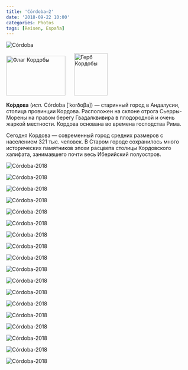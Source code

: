 ```yaml
---
title: 'Córdoba–2'
date: '2018-09-22 10:00'
categories: Photos
tags: [Reisen, España]
---
```


<div class='preview'><img src='{{urls.media}}/CordobaOK.jpg' alt='Córdoba'></div>

<img alt="Флаг Кордобы" src="//upload.wikimedia.org/wikipedia/commons/thumb/9/99/Flag_of_C%C3%B3rdoba%2C_Spain.svg/160px-Flag_of_C%C3%B3rdoba%2C_Spain.svg.png" width="160" height="107" class="thumbborder" srcset="//upload.wikimedia.org/wikipedia/commons/thumb/9/99/Flag_of_C%C3%B3rdoba%2C_Spain.svg/240px-Flag_of_C%C3%B3rdoba%2C_Spain.svg.png 1.5x, //upload.wikimedia.org/wikipedia/commons/thumb/9/99/Flag_of_C%C3%B3rdoba%2C_Spain.svg/320px-Flag_of_C%C3%B3rdoba%2C_Spain.svg.png 2x" data-file-width="750" data-file-height="500">      <img alt="Герб Кордобы" src="//upload.wikimedia.org/wikipedia/commons/thumb/5/56/Coat_of_Arms_of_C%C3%B3rdoba_%28Spain%29.svg/90px-Coat_of_Arms_of_C%C3%B3rdoba_%28Spain%29.svg.png" width="90" height="114" srcset="//upload.wikimedia.org/wikipedia/commons/thumb/5/56/Coat_of_Arms_of_C%C3%B3rdoba_%28Spain%29.svg/135px-Coat_of_Arms_of_C%C3%B3rdoba_%28Spain%29.svg.png 1.5x, //upload.wikimedia.org/wikipedia/commons/thumb/5/56/Coat_of_Arms_of_C%C3%B3rdoba_%28Spain%29.svg/180px-Coat_of_Arms_of_C%C3%B3rdoba_%28Spain%29.svg.png 2x" data-file-width="814" data-file-height="1028">

**Ко́рдова** (_исп._ Córdoba [ˈkorðoβa]) — старинный город в Андалусии, столица провинции Кордова. Расположен на склоне отрога Сьерры-Морены на правом берегу Гвадалквивира в плодородной и очень жаркой местности. Кордова основана во времена господства Рима.

Сегодня Кордова — современный город средних размеров с населением 321 тыс. человек. В Старом городе сохранилось много исторических памятников эпохи расцвета столицы Кордовского халифата, занимавшего почти весь Иберийский полуостров.

<a id='19fb31b1c3f92b34aa55f92041cea0fd-800'></a>![Córdoba-2018]({{urls.media}}/19fb31b1c3f92b34aa55f92041cea0fd-800.jpg 'Минарет Сан Хуана, IX–X вв.')

<a id='1b8bcc79eda50ac9a766a9fe9fc6a3df-800'></a>![Córdoba-2018]({{urls.media}}/1b8bcc79eda50ac9a766a9fe9fc6a3df-800.jpg 'Ля синагога.')

<a id='d3ca10ee368a87f64e43e930762226d0-800'></a>![Córdoba-2018]({{urls.media}}/d3ca10ee368a87f64e43e930762226d0-800.jpg 'От Кордобы — Меймониду к 850-летию.')

<a id='1973f1316caf4f11bbdfcc6108dbac37-800'></a>![Córdoba-2018]({{urls.media}}/1973f1316caf4f11bbdfcc6108dbac37-800.jpg 'А вот и сам Меймонид.')

<a id='706badd198a06586024f83435193428c-800'></a>![Córdoba-2018]({{urls.media}}/706badd198a06586024f83435193428c-800.jpg 'Кафешка.')

<a id='ee4a184f333453406ed297d5ff97336b-800'></a>![Córdoba-2018]({{urls.media}}/ee4a184f333453406ed297d5ff97336b-800.jpg 'Зубцовая стена.')

<a id='c8797182c9f27827e0c8ea037692f366-800'></a>![Córdoba-2018]({{urls.media}}/c8797182c9f27827e0c8ea037692f366-800.jpg 'Люк с пейзажем.')

<a id='defe08404a85aa5d75a0780dd5e45962-800'></a>![Córdoba-2018]({{urls.media}}/defe08404a85aa5d75a0780dd5e45962-800.jpg 'Площадь на задворках.')

<a id='346c96e02c1fc4d80c33fc7b3e532b62-800'></a>![Córdoba-2018]({{urls.media}}/346c96e02c1fc4d80c33fc7b3e532b62-800.jpg 'Римляне тут тоже бывали.')

<a id='5ac9f24df653811992c19aff5e9b9d04-800'></a>![Córdoba-2018]({{urls.media}}/5ac9f24df653811992c19aff5e9b9d04-800.jpg 'Дизайнерская эклектика табличек.')

<a id='d1c225fc04504fb2c310734f432f5bbb-800'></a>![Córdoba-2018]({{urls.media}}/d1c225fc04504fb2c310734f432f5bbb-800.jpg 'Тот самый мост.')

<a id='388458c6df8c1089bdab7bc45a3a14cc-800'></a>![Córdoba-2018]({{urls.media}}/388458c6df8c1089bdab7bc45a3a14cc-800.jpg 'Площадь перед мостом, со стороны старого города.')

<a id='c82cf6de3c9448ce9ca720ede642d425-800'></a>![Córdoba-2018]({{urls.media}}/c82cf6de3c9448ce9ca720ede642d425-800.jpg 'Фрески.')

<a id='2c854e4e5be06b1a1be1d9a1f9e4dec5-800'></a>![Córdoba-2018]({{urls.media}}/2c854e4e5be06b1a1be1d9a1f9e4dec5-800.jpg 'Пристроечка.')

<a id='33a141fab16b11a1812674898a8993f5-800'></a>![Córdoba-2018]({{urls.media}}/33a141fab16b11a1812674898a8993f5-800.jpg 'Стена вокруг старого города.')

<a id='a160ad1a2cddf5dc2a99ffbce89190b0-800'></a>![Córdoba-2018]({{urls.media}}/a160ad1a2cddf5dc2a99ffbce89190b0-800.jpg 'Какой-то пост-модерн.')

<a id='eb66e431fbc8c487c5e405662d2d5cbb-800'></a>![Córdoba-2018]({{urls.media}}/eb66e431fbc8c487c5e405662d2d5cbb-800.jpg 'Еще стена.')

<a id='e60871c2eef6977dcb39752f288a5b96-800'></a>![Córdoba-2018]({{urls.media}}/e60871c2eef6977dcb39752f288a5b96-800.jpg 'Башня.')
